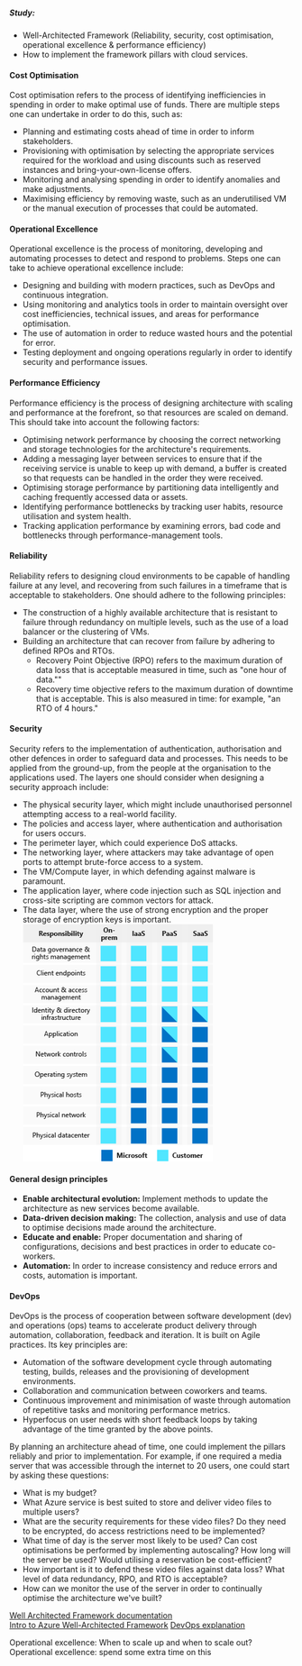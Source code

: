 ##### Study:
* Well-Architected Framework (Reliability, security, cost optimisation, operational excellence & performance efficiency)
* How to implement the framework pillars with cloud services.




#### Cost Optimisation
Cost optimisation refers to the process of identifying inefficiencies in spending in order to make optimal use of funds. There are multiple steps one can undertake in order to do this, such as:
* Planning and estimating costs ahead of time in order to inform stakeholders.
* Provisioning with optimisation by selecting the appropriate services required for the workload and using discounts such as reserved instances and bring-your-own-license offers.
* Monitoring and analysing spending in order to identify anomalies and make adjustments.
* Maximising efficiency by removing waste, such as an underutilised VM or the manual execution of processes that could be automated.

#### Operational Excellence
Operational excellence is the process of monitoring, developing and automating processes to detect and respond to problems. Steps one can take to achieve operational excellence include:
* Designing and building with modern practices, such as DevOps and continuous integration.
* Using monitoring and analytics tools in order to maintain oversight over cost inefficiencies, technical issues, and areas for performance optimisation.
* The use of automation in order to reduce wasted hours and the potential for error.
* Testing deployment and ongoing operations regularly in order to identify security and performance issues.

#### Performance Efficiency
Performance efficiency is the process of designing architecture with scaling and performance at the forefront, so that resources are scaled on demand. This should take into account the following factors:
* Optimising network performance by choosing the correct networking and storage technologies for the architecture's requirements.
* Adding a messaging layer between services to ensure that if the receiving service is unable to keep up with demand, a buffer is created so that requests can be handled in the order they were received.
* Optimising storage performance by partitioning data intelligently and caching frequently accessed data or assets.
* Identifying performance bottlenecks by tracking user habits, resource utilisation and system health.
* Tracking application performance by examining errors, bad code and bottlenecks through performance-management tools.

#### Reliability
Reliability refers to designing cloud environments to be capable of handling failure at any level, and recovering from such failures in a timeframe that is acceptable to stakeholders. One should adhere to the following principles:
* The construction of a highly available architecture that is resistant to failure through redundancy on multiple levels, such as the use of a load balancer or the clustering of VMs.
* Building an architecture that can recover from failure by adhering to defined RPOs and RTOs.
	* Recovery Point Objective (RPO) refers to the maximum duration of data loss that is acceptable measured in time, such as "one hour of data.""
	* Recovery time objective refers to the maximum duration of downtime that is acceptable. This is also measured in time: for example, "an RTO of 4 hours."

#### Security
Security refers to the implementation of authentication, authorisation and other defences in order to safeguard data and processes. This needs to be applied from the ground-up, from the people at the organisation to the applications used. The layers one should consider when designing a security approach include:
* The physical security layer, which might include unauthorised personnel attempting access to a real-world facility.
* The policies and access layer, where authentication and authorisation for users occurs.
* The perimeter layer, which could experience DoS attacks.
* The networking layer, where attackers may take advantage of open ports to attempt brute-force access to a system.
* The VM/Compute layer, in which defending against malware is paramount.
* The application layer, where code injection such as SQL injection and cross-site scripting are common vectors for attack.
* The data layer, where the use of strong encryption and the proper storage of encryption keys is important.
![ss of shared security responsibility model](../../00_includes/AZ-12_screenshot1.png)

#### General design principles
* **Enable architectural evolution:** Implement methods to update the architecture as new services become available.
* **Data-driven decision making:** The collection, analysis and use of data to optimise decisions made around the architecture.
* **Educate and enable:** Proper documentation and sharing of configurations, decisions and best practices in order to educate co-workers.
* **Automation:** In order to increase consistency and reduce errors and costs, automation is important.

#### DevOps
DevOps is the process of cooperation between software development (dev) and operations (ops) teams to accelerate product delivery through automation, collaboration, feedback and iteration. It is built on Agile practices. Its key principles are:
* Automation of the software development cycle through automating testing, builds, releases and the provisioning of development environments.
* Collaboration and communication between coworkers and teams.
* Continuous improvement and minimisation of waste through automation of repetitive tasks and monitoring performance metrics.
* Hyperfocus on user needs with short feedback loops by taking advantage of the time granted by the above points.


By planning an architecture ahead of time, one could implement the pillars reliably and prior to implementation. For example, if one required a media server that was accessible through the internet to 20 users, one could start by asking these questions:

* What is my budget?
* What Azure service is best suited to store and deliver video files to multiple users?
* What are the security requirements for these video files? Do they need to be encrypted, do access restrictions need to be implemented?
* What time of day is the server most likely to be used? Can cost optimisations be performed by implementing autoscaling? How long will the server be used? Would utilising a reservation be cost-efficient?
* How important is it to defend these video files against data loss? What level of data redundancy, RPO, and RTO is acceptable?
* How can we monitor the use of the server in order to continually optimise the architecture we've built?


[Well Architected Framework documentation](https://learn.microsoft.com/en-us/azure/well-architected/)  
[Intro to Azure Well-Architected Framework](https://learn.microsoft.com/en-us/training/modules/azure-well-architected-introduction/)
[DevOps explanation](https://about.gitlab.com/topics/devops/)

Operational excellence: When to scale up and when to scale out?
Operational excellence: spend some extra time on this
